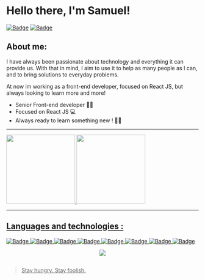 # Hello there, I'm Samuel!  


  
[![Badge](https://img.shields.io/badge/LinkedIn-0077B5?style=for-the-badge&logo=linkedin&logoColor=white)](https://www.linkedin.com/in/samuel-ribeiro-507386173/)
[![Badge](https://img.shields.io/badge/Gmail-D14836?style=for-the-badge&logo=gmail&logoColor=white)](mailto:samuelrrsouza@gmail.com)
  
## About me:

I have always been passionate about technology and everything it can provide us. With that in mind, I aim to use it to help as many people as I can, and to bring solutions to everyday problems.

At now im working as a front-end developer, focused on React JS, but always looking to learn more and more!

- Senior Front-end developer 🦸‍♂️
- Focused on React JS 💻
- Always ready to learn something new ! 🚀🌖

***

<div>
  <a href="https://github.com/samuelrrs">
  <img height="180em" src="https://github-readme-stats.vercel.app/api?username=samuelrrs&show_icons=true&theme=dracula&include_all_commits=true&count_private=true"/>
  <img height="180em" src="https://github-readme-stats.vercel.app/api/top-langs/?username=samuelrrs&layout=compact&langs_count=16&theme=dracula"/>
<div>

***
## Languages and technologies : 

![Badge](https://img.shields.io/badge/-ReactJs-61DAFB?logo=react&logoColor=white&style=for-the-badge)
![Badge](https://img.shields.io/badge/React_Native-20232A?style=for-the-badge&logo=react&logoColor=61DAFB)
![Badge](https://img.shields.io/badge/JavaScript-F7DF1E?style=for-the-badge&logo=javascript&logoColor=black)
![Badge](https://img.shields.io/badge/HTML5-E34F26?style=for-the-badge&logo=html5&logoColor=white)
![Badge](https://img.shields.io/badge/CSS3-1572B6?style=for-the-badge&logo=css3&logoColor=white)
![Badge](https://img.shields.io/badge/Sass-CC6699?style=for-the-badge&logo=sass&logoColor=white)
![Badge](https://img.shields.io/badge/Git-F05032?style=for-the-badge&logo=Git&logoColor=white)
![Badge](https://img.shields.io/badge/Material--UI-0081CB?style=for-the-badge&logo=material-ui&logoColor=white)



<div align="center">
<img src="[https://thumbs.gfycat.com/SardonicInsubstantialApisdorsatalaboriosa-max-1mb.gif](https://images-wixmp-ed30a86b8c4ca887773594c2.wixmp.com/f/ceb42da1-3637-4312-816f-30e7ecea3189/dd6nov6-0d29bbbe-3b40-462a-8933-f724423a01a5.gif?token=eyJ0eXAiOiJKV1QiLCJhbGciOiJIUzI1NiJ9.eyJzdWIiOiJ1cm46YXBwOjdlMGQxODg5ODIyNjQzNzNhNWYwZDQxNWVhMGQyNmUwIiwiaXNzIjoidXJuOmFwcDo3ZTBkMTg4OTgyMjY0MzczYTVmMGQ0MTVlYTBkMjZlMCIsIm9iaiI6W1t7InBhdGgiOiJcL2ZcL2NlYjQyZGExLTM2MzctNDMxMi04MTZmLTMwZTdlY2VhMzE4OVwvZGQ2bm92Ni0wZDI5YmJiZS0zYjQwLTQ2MmEtODkzMy1mNzI0NDIzYTAxYTUuZ2lmIn1dXSwiYXVkIjpbInVybjpzZXJ2aWNlOmZpbGUuZG93bmxvYWQiXX0.HAG6U7eETVHrclmnDxYE8MDrXrrNqaFnOQbLu6OHRf8](https://images-wixmp-ed30a86b8c4ca887773594c2.wixmp.com/f/ceb42da1-3637-4312-816f-30e7ecea3189/dd6nov6-0d29bbbe-3b40-462a-8933-f724423a01a5.gif?token=eyJ0eXAiOiJKV1QiLCJhbGciOiJIUzI1NiJ9.eyJzdWIiOiJ1cm46YXBwOjdlMGQxODg5ODIyNjQzNzNhNWYwZDQxNWVhMGQyNmUwIiwiaXNzIjoidXJuOmFwcDo3ZTBkMTg4OTgyMjY0MzczYTVmMGQ0MTVlYTBkMjZlMCIsIm9iaiI6W1t7InBhdGgiOiJcL2ZcL2NlYjQyZGExLTM2MzctNDMxMi04MTZmLTMwZTdlY2VhMzE4OVwvZGQ2bm92Ni0wZDI5YmJiZS0zYjQwLTQ2MmEtODkzMy1mNzI0NDIzYTAxYTUuZ2lmIn1dXSwiYXVkIjpbInVybjpzZXJ2aWNlOmZpbGUuZG93bmxvYWQiXX0.HAG6U7eETVHrclmnDxYE8MDrXrrNqaFnOQbLu6OHRf8)" >
</div>


##

> Stay hungry. Stay foolish.
> 
